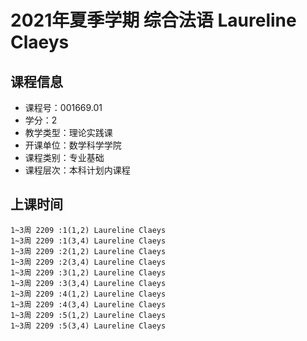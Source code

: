 # 2021年夏季学期 综合法语 Laureline Claeys






## 课程信息

- 课程号：001669.01
- 学分：2
- 教学类型：理论实践课
- 开课单位：数学科学学院
- 课程类别：专业基础
- 课程层次：本科计划内课程

## 上课时间

```
1~3周 2209 :1(1,2) Laureline Claeys
1~3周 2209 :1(3,4) Laureline Claeys
1~3周 2209 :2(1,2) Laureline Claeys
1~3周 2209 :2(3,4) Laureline Claeys
1~3周 2209 :3(1,2) Laureline Claeys
1~3周 2209 :3(3,4) Laureline Claeys
1~3周 2209 :4(1,2) Laureline Claeys
1~3周 2209 :4(3,4) Laureline Claeys
1~3周 2209 :5(1,2) Laureline Claeys
1~3周 2209 :5(3,4) Laureline Claeys
```

